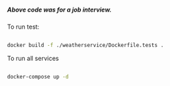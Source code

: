 ##### Above code was for a job interview. 

To run test:
```bash

docker build -f ./weatherservice/Dockerfile.tests .
```

To run all services
```bash

docker-compose up -d 

```


